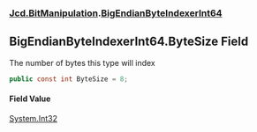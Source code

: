 ### [Jcd.BitManipulation](Jcd.BitManipulation.md 'Jcd.BitManipulation').[BigEndianByteIndexerInt64](Jcd.BitManipulation.BigEndianByteIndexerInt64.md 'Jcd.BitManipulation.BigEndianByteIndexerInt64')

## BigEndianByteIndexerInt64.ByteSize Field

The number of bytes this type will index

```csharp
public const int ByteSize = 8;
```

#### Field Value

[System.Int32](https://docs.microsoft.com/en-us/dotnet/api/System.Int32 'System.Int32')